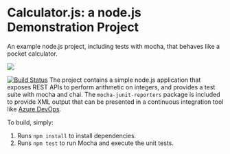 Calculator.js: a node.js Demonstration Project
==============================================
An example node.js project, including tests with mocha, that behaves like
a pocket calculator.

![](https://dev.azure.com/ericraju/Integrating%20External%20Source%20Control%20with%20Azure%20Pipelines/_apis/build/status/KumagawaM.calculator?branchName=master)

[![Build Status](https://dev.azure.com/ericraju/Integrating%20External%20Source%20Control%20with%20Azure%20Pipelines/_apis/build/status/KumagawaM.calculator?branchName=master)](https://dev.azure.com/ericraju/Integrating%20External%20Source%20Control%20with%20Azure%20Pipelines/_build/latest?definitionId=6&branchName=master)
The project contains a simple node.js application that exposes REST APIs
to perform arithmetic on integers, and provides a test suite with mocha
and chai.  The `mocha-junit-reporters` package is included to provide XML
output that can be presented in a continuous integration tool like
[Azure DevOps](https://azure.com/devops).

To build, simply:

1. Runs `npm install` to install dependencies.
2. Runs `npm test` to run Mocha and execute the unit tests.


